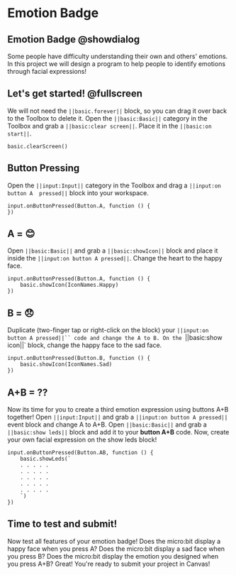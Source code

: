 # Emotion Badge

## Emotion Badge @showdialog

Some people have difficulty understanding their own and others' emotions. In this project we will design a program to help people to identify emotions through facial expressions!

## Let's get started! @fullscreen

We will not need the ``||basic.forever||`` block, so you can drag it over back to the Toolbox to delete it.
Open the ``||basic:Basic||`` category in the Toolbox and grab a ``||basic:clear screen||``.
Place it in the ``||basic:on start||``.

```blocks
basic.clearScreen()
```

## Button Pressing

Open the ``||input:Input||`` category in the Toolbox and drag a ``||input:on button A  pressed||`` block into your workspace.

```blocks
input.onButtonPressed(Button.A, function () {
})
```

## A = 😊

Open `||basic:Basic||` and  grab a `||basic:showIcon||` block and place it inside the `||input:on button A pressed||`.
Change the heart to the happy face.


```blocks
input.onButtonPressed(Button.A, function () {
    basic.showIcon(IconNames.Happy)
})
```

## B = 😞

Duplicate (two-finger tap or right-click on the block) your `||input:on button A pressed||`` code and change the A to B.
On the `||basic:show icon||` block, change the happy face to the sad face.

```blocks
input.onButtonPressed(Button.B, function () {
    basic.showIcon(IconNames.Sad)
})
```

## A+B = ??

Now its time for you to create a third emotion expression using buttons A+B together!
Open `||input:Input||` and grab a `||input:on button A pressed||` event block and change A to A+B.
Open `||basic:Basic||` and grab a `||basic:show leds||` block and add it to your **button A+B** code.
Now, create your own facial expression on the show leds block!

```blocks
input.onButtonPressed(Button.AB, function () {
    basic.showLeds(`
    . . . . .
    . . . . .
    . . . . .
    . . . . .
    . . . . .
    `)
})
```


## Time to test and submit!

Now test all features of your emotion badge!
Does the micro:bit display a happy face when you press A?
Does the micro:bit display a sad face when you press B?
Does the micro:bit display the emotion you designed when you press A+B?
Great! You're ready to submit your project in Canvas!